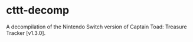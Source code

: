 # cttt-decomp
A decompilation of the Nintendo Switch version of Captain Toad: Treasure Tracker [v1.3.0].
